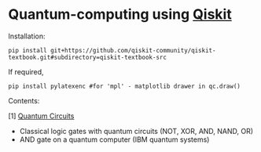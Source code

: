 # Quantum-computing using <a href="https://qiskit.org/">Qiskit</a>

Installation:
```
pip install git+https://github.com/qiskit-community/qiskit-textbook.git#subdirectory=qiskit-textbook-src
```
If required, 
```
pip install pylatexenc #for 'mpl' - matplotlib drawer in qc.draw()
```
Contents:

[1] <a href='https://github.com/adithi-su/Quantum-computing/blob/master/lab01-gates.ipynb'>Quantum Circuits</a>
  * Classical logic gates with quantum circuits (NOT, XOR, AND, NAND, OR)
  * AND gate on a quantum computer (IBM quantum systems)
